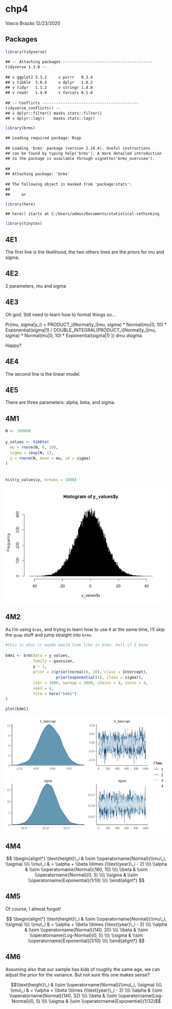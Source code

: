 chp4
================
Vasco Brazão
12/23/2020

## Packages

``` r
library(tidyverse)
```

    ## -- Attaching packages --------------------------------------- tidyverse 1.3.0 --

    ## v ggplot2 3.3.2     v purrr   0.3.4
    ## v tibble  3.0.4     v dplyr   1.0.2
    ## v tidyr   1.1.2     v stringr 1.4.0
    ## v readr   1.4.0     v forcats 0.5.0

    ## -- Conflicts ------------------------------------------ tidyverse_conflicts() --
    ## x dplyr::filter() masks stats::filter()
    ## x dplyr::lag()    masks stats::lag()

``` r
library(brms)
```

    ## Loading required package: Rcpp

    ## Loading 'brms' package (version 2.14.4). Useful instructions
    ## can be found by typing help('brms'). A more detailed introduction
    ## to the package is available through vignette('brms_overview').

    ## 
    ## Attaching package: 'brms'

    ## The following object is masked from 'package:stats':
    ## 
    ##     ar

``` r
library(here)
```

    ## here() starts at C:/Users/admin/Documents/statistical-rethinking

``` r
library(tinytex)
```

## 4E1

The first line is the likelihood, the two others lines are the priors
for mu and sigma.

## 4E2

2 parameters, mu and sigma

## 4E3

Oh god. Still need to learn how to format things so…

Pr(mu, sigma\|y\_i) = PRODUCT\_i(Normal(y\_i\|mu, sigma) \*
Normal(mu\|0, 10) \* Exponential(sigma\|1) /
DOUBLE\_INTEGRAL(PRODUCT\_i(Normal(y\_i\|mu, sigma) \* Normal(mu\|0, 10)
\* Exponential(sigma\|1) )) dmu dsigma

Happy?

## 4E4

The second line is the linear model.

## 4E5

There are three parameters: alpha, beta, and sigma.

## 4M1

``` r
N <- 100000

y_values <- tibble(
  mu = rnorm(N, 0, 10),
  sigma = rexp(N, 1),
  y = rnorm(N, mean = mu, sd = sigma)
)


hist(y_values$y, breaks = 1000)
```

![](chp4_files/figure-gfm/4m1.sim-1.png)<!-- -->

## 4M2

As I’m using `brms`, and trying to learn how to use it at the same time,
I’ll skip the `quap` stuff and jump straight into `brms`.

``` r
#this is what it maybe would look like in brms. hell if I know

b4m1 <- brm(data = y_values,
            family = gaussian,
            y ~ 1,
            prior = c(prior(normal(0, 10), class = Intercept),
                      prior(exponential(1), class = sigma)),
            iter = 2000, warmup = 1000, chains = 4, cores = 4,
            seed = 4,
            file = here("b4m1")
)
```

``` r
plot(b4m1)
```

![](chp4_files/figure-gfm/4m2.chains-1.png)<!-- -->

## 4M4

$$
\\begin{align\*}
\\text{height}\_i & \\sim \\operatorname{Normal}(\\mu\_i, \\sigma) \\\\
\\mu\_i  & = \\alpha + \\beta \\times (\\text{year}\_i - 2) \\\\
\\alpha & \\sim \\operatorname{Normal}(160, 10) \\\\
\\beta  & \\sim \\operatorname{Normal}(0, 5) \\\\
\\sigma & \\sim \\operatorname{Exponential}(1/10) \\\\
\\end{align\*}
$$

## 4M5

Of course, I almost forgot!

$$
\\begin{align\*}
\\text{height}\_i & \\sim \\operatorname{Normal}(\\mu\_i, \\sigma) \\\\
\\mu\_i  & = \\alpha + \\beta \\times (\\text{year}\_i - 2) \\\\
\\alpha & \\sim \\operatorname{Normal}(140, 20) \\\\
\\beta  & \\sim \\operatorname{Log-Normal}(0, 5) \\\\
\\sigma & \\sim \\operatorname{Exponential}(1/10) \\\\
\\end{align\*}
$$

## 4M6

Assuming also that our sample has kids of roughly the same age, we can
adjust the prior for the variance. But not sure this one makes sense?

$$\\text{height}\_i & \\sim \\operatorname{Normal}(\\mu\_i, \\sigma) \\\\
\\mu\_i  & = \\alpha + \\beta \\times (\\text{year}\_i - 2) \\\\
\\alpha & \\sim \\operatorname{Normal}(140, 32) \\\\
\\beta  & \\sim \\operatorname{Log-Normal}(0, 5) \\\\
\\sigma & \\sim \\operatorname{Exponential}(1/32)$$
